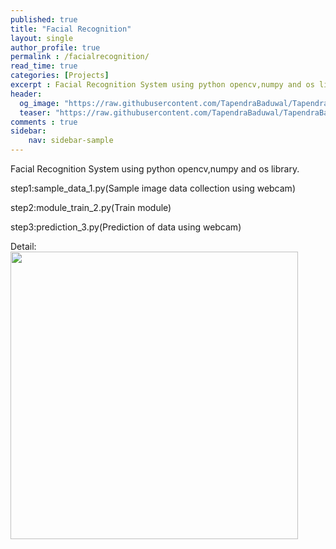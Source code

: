 ```yaml
---
published: true
title: "Facial Recognition"
layout: single
author_profile: true
permalink : /facialrecognition/
read_time: true
categories: [Projects]
excerpt : Facial Recognition System using python opencv,numpy and os library.
header:
  og_image: "https://raw.githubusercontent.com/TapendraBaduwal/TapendraBaduwal.github.io/master/images/Face_recog.png"
  teaser: "https://raw.githubusercontent.com/TapendraBaduwal/TapendraBaduwal.github.io/master/images/Face_recog.png"
comments : true
sidebar:
    nav: sidebar-sample
---
```



Facial Recognition System using python opencv,numpy and os library.

step1:sample_data_1.py(Sample image data collection using webcam)

step2:module_train_2.py(Train module)

step3:prediction_3.py(Prediction of data using webcam)

Detail:
<a href="https://github.com/TapendraBaduwal/Facial_Recognition_System_1"><img src="https://github-link-card.s3.ap-northeast-1.amazonaws.com/TapendraBaduwal/Facial_Recognition_System_1.png" width="460px"></a>
